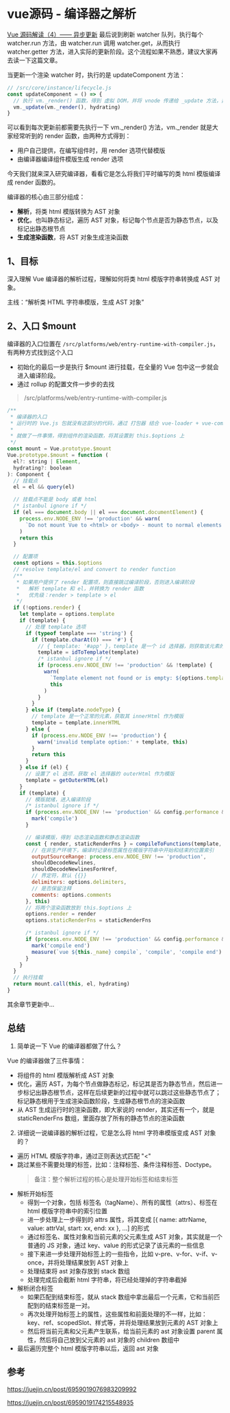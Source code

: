 # vue源码 - 编译器之解析

[Vue 源码解读（4）—— 异步更新](4-vue源码-%20异步更新以及nextTick原理.md) 最后说到刷新 watcher 队列，执行每个 watcher.run 方法，由 watcher.run 调用 watcher.get，从而执行 watcher.getter 方法，进入实际的更新阶段。这个流程如果不熟悉，建议大家再去读一下这篇文章。

当更新一个渲染 watcher 时，执行的是 updateComponent 方法：

```js
// /src/core/instance/lifecycle.js
const updateComponent = () => {
  // 执行 vm._render() 函数，得到 虚拟 DOM，并将 vnode 传递给 _update 方法，接下来就该到 patch 阶段了
  vm._update(vm._render(), hydrating)
}
```

可以看到每次更新前都需要先执行一下 vm._render() 方法，vm._render 就是大家经常听到的 render 函数，由两种方式得到：

- 用户自己提供，在编写组件时，用 render 选项代替模版
- 由编译器编译组件模版生成 render 选项

今天我们就来深入研究编译器，看看它是怎么将我们平时编写的类 html 模版编译成 render 函数的。

编译器的核心由三部分组成：

- **解析**，将类 html 模版转换为 AST 对象
- **优化**，也叫静态标记，遍历 AST 对象，标记每个节点是否为静态节点，以及标记出静态根节点
- **生成渲染函数**，将 AST 对象生成渲染函数

## 1、目标

深入理解 Vue 编译器的解析过程，理解如何将类 html 模版字符串转换成 AST 对象。

主线：“解析类 HTML 字符串模版，生成 AST 对象”

## 2、入口 $mount

编译器的入口位置在 `/src/platforms/web/entry-runtime-with-compiler.js`，有两种方式找到这个入口

- 初始化的最后一步是执行 $mount 进行挂载，在全量的 Vue 包中这一步就会进入编译阶段。
- 通过 rollup 的配置文件一步步的去找

> /src/platforms/web/entry-runtime-with-compiler.js

```js
/**
 * 编译器的入口
 * 运行时的 Vue.js 包就没有这部分的代码，通过 打包器 结合 vue-loader + vue-compiler-utils 进行预编译，将模版编译成 render 函数
 * 
 * 就做了一件事情，得到组件的渲染函数，将其设置到 this.$options 上
 */
const mount = Vue.prototype.$mount
Vue.prototype.$mount = function (
  el?: string | Element,
  hydrating?: boolean
): Component {
  // 挂载点
  el = el && query(el)

  // 挂载点不能是 body 或者 html
  /* istanbul ignore if */
  if (el === document.body || el === document.documentElement) {
    process.env.NODE_ENV !== 'production' && warn(
      `Do not mount Vue to <html> or <body> - mount to normal elements instead.`
    )
    return this
  }

  // 配置项
  const options = this.$options
  // resolve template/el and convert to render function
  /**
   * 如果用户提供了 render 配置项，则直接跳过编译阶段，否则进入编译阶段
   *   解析 template 和 el，并转换为 render 函数
   *   优先级：render > template > el
   */
  if (!options.render) {
    let template = options.template
    if (template) {
      // 处理 template 选项
      if (typeof template === 'string') {
        if (template.charAt(0) === '#') {
          // { template: '#app' }，template 是一个 id 选择器，则获取该元素的 innerHtml 作为模版
          template = idToTemplate(template)
          /* istanbul ignore if */
          if (process.env.NODE_ENV !== 'production' && !template) {
            warn(
              `Template element not found or is empty: ${options.template}`,
              this
            )
          }
        }
      } else if (template.nodeType) {
        // template 是一个正常的元素，获取其 innerHtml 作为模版
        template = template.innerHTML
      } else {
        if (process.env.NODE_ENV !== 'production') {
          warn('invalid template option:' + template, this)
        }
        return this
      }
    } else if (el) {
      // 设置了 el 选项，获取 el 选择器的 outerHtml 作为模版
      template = getOuterHTML(el)
    }
    if (template) {
      // 模版就绪，进入编译阶段
      /* istanbul ignore if */
      if (process.env.NODE_ENV !== 'production' && config.performance && mark) {
        mark('compile')
      }

      // 编译模版，得到 动态渲染函数和静态渲染函数
      const { render, staticRenderFns } = compileToFunctions(template, {
        // 在非生产环境下，编译时记录标签属性在模版字符串中开始和结束的位置索引
        outputSourceRange: process.env.NODE_ENV !== 'production',
        shouldDecodeNewlines,
        shouldDecodeNewlinesForHref,
        // 界定符，默认 {{}}
        delimiters: options.delimiters,
        // 是否保留注释
        comments: options.comments
      }, this)
      // 将两个渲染函数放到 this.$options 上
      options.render = render
      options.staticRenderFns = staticRenderFns

      /* istanbul ignore if */
      if (process.env.NODE_ENV !== 'production' && config.performance && mark) {
        mark('compile end')
        measure(`vue ${this._name} compile`, 'compile', 'compile end')
      }
    }
  }
  // 执行挂载
  return mount.call(this, el, hydrating)
}
```

其余章节更新中...

## 总结

1. 简单说一下 Vue 的编译器都做了什么？

Vue 的编译器做了三件事情：

- 将组件的 html 模版解析成 AST 对象
- 优化，遍历 AST，为每个节点做静态标记，标记其是否为静态节点，然后进一步标记出静态根节点，这样在后续更新的过程中就可以跳过这些静态节点了；标记静态根用于生成渲染函数阶段，生成静态根节点的渲染函数
- 从 AST 生成运行时的渲染函数，即大家说的 render，其实还有一个，就是 staticRenderFns 数组，里面存放了所有的静态节点的渲染函数

2. 详细说一说编译器的解析过程，它是怎么将 html 字符串模版变成 AST 对象的？

- 遍历 HTML 模版字符串，通过正则表达式匹配 "<"
- 跳过某些不需要处理的标签，比如：注释标签、条件注释标签、Doctype。
  > 备注：整个解析过程的核心是处理开始标签和结束标签
- 解析开始标签
  - 得到一个对象，包括 标签名（tagName）、所有的属性（attrs）、标签在 html 模版字符串中的索引位置
  - 进一步处理上一步得到的 attrs 属性，将其变成 [{ name: attrName, value: attrVal, start: xx, end: xx }, ...] 的形式
  - 通过标签名、属性对象和当前元素的父元素生成 AST 对象，其实就是一个 普通的 JS 对象，通过 key、value 的形式记录了该元素的一些信息
  - 接下来进一步处理开始标签上的一些指令，比如 v-pre、v-for、v-if、v-once，并将处理结果放到 AST 对象上
  - 处理结束将 ast 对象存放到 stack 数组
  - 处理完成后会截断 html 字符串，将已经处理掉的字符串截掉
- 解析闭合标签
  - 如果匹配到结束标签，就从 stack 数组中拿出最后一个元素，它和当前匹配到的结束标签是一对。
  - 再次处理开始标签上的属性，这些属性和前面处理的不一样，比如：key、ref、scopedSlot、样式等，并将处理结果放到元素的 AST 对象上
  - 然后将当前元素和父元素产生联系，给当前元素的 ast 对象设置 parent 属性，然后将自己放到父元素的 ast 对象的 children 数组中
- 最后遍历完整个 html 模版字符串以后，返回 ast 对象

## 参考

https://juejin.cn/post/6959019076983209992

https://juejin.cn/post/6959019174215548935